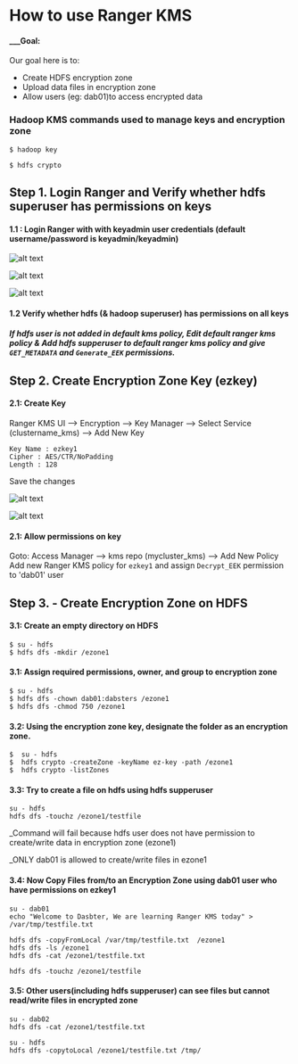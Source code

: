 # How to use Ranger KMS

#### ___Goal: 
Our goal here is to: 
* Create HDFS encryption zone
* Upload data files in encryption zone 
* Allow users (eg: dab01)to access encrypted data


### Hadoop KMS commands used to manage keys and encryption zone
`$ hadoop key`

`$ hdfs crypto`


## Step 1. Login Ranger and Verify whether hdfs superuser has permissions on keys

#### 1.1 : Login Ranger with with keyadmin user credentials (default username/password is keyadmin/keyadmin)

![alt text](https://github.com/dabsterindia/LABs/blob/master/tmp/images/ranger_kms_keyadmin_login.png)

![alt text](https://github.com/dabsterindia/LABs/blob/master/tmp/images/ranger_kms_repo.png)

![alt text](https://github.com/dabsterindia/LABs/blob/master/tmp/images/ranger_kms_policies1.png)

#### 1.2 Verify whether hdfs (& hadoop superuser) has permissions on all keys
##### If hdfs user is not added in default kms policy, Edit default ranger kms policy & Add hdfs supperuser to default ranger kms policy and give `GET_METADATA` and `Generate_EEK` permissions.

## Step 2. Create Encryption Zone Key (ezkey)

#### 2.1: Create Key
Ranger KMS UI --> Encryption --> Key Manager --> Select Service (clustername_kms) --> Add New Key
```
Key Name : ezkey1
Cipher : AES/CTR/NoPadding
Length : 128
```
Save the changes

![alt text](https://github.com/dabsterindia/LABs/blob/master/tmp/images/ranger_kms_keymanager.png)

![alt text](https://github.com/dabsterindia/LABs/blob/master/tmp/images/ranger_kms_add_key.png)

#### 2.1: Allow permissions on key
Goto:
Access Manager --> kms repo (mycluster_kms) --> Add New Policy
Add new Ranger KMS policy for `ezkey1` and assign `Decrypt_EEK` permission to 'dab01' user 

## Step 3. - Create Encryption Zone on HDFS

#### 3.1: Create an empty directory on HDFS
```
$ su - hdfs
$ hdfs dfs -mkdir /ezone1
```

#### 3.1: Assign required permissions, owner, and group to encryption zone
```
$ su - hdfs
$ hdfs dfs -chown dab01:dabsters /ezone1
$ hdfs dfs -chmod 750 /ezone1
```

#### 3.2: Using the encryption zone key, designate the folder as an encryption zone.
```
$  su - hdfs
$  hdfs crypto -createZone -keyName ez-key -path /ezone1
$  hdfs crypto -listZones
```

#### 3.3: Try to create a file on hdfs using hdfs supperuser
```
su - hdfs
hdfs dfs -touchz /ezone1/testfile
```
_Command will fail because hdfs user does not have permission to create/write data in encryption zone (ezone1)

_ONLY dab01 is allowed to create/write files in ezone1

#### 3.4: Now Copy Files from/to an Encryption Zone using dab01 user who have permissions on ezkey1
```
su - dab01
echo "Welcome to Dasbter, We are learning Ranger KMS today" > /var/tmp/testfile.txt

hdfs dfs -copyFromLocal /var/tmp/testfile.txt  /ezone1
hdfs dfs -ls /ezone1
hdfs dfs -cat /ezone1/testfile.txt

hdfs dfs -touchz /ezone1/testfile
```

#### 3.5: Other users(including hdfs supperuser) can see files but cannot read/write files in encrypted zone
```
su - dab02
hdfs dfs -cat /ezone1/testfile.txt

su - hdfs
hdfs dfs -copytoLocal /ezone1/testfile.txt /tmp/
```


